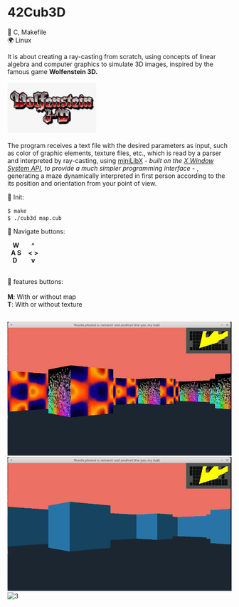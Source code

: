 # 42Cub3D

🔧 C, Makefile </br>
🌍 Linux

It is about creating a ray-casting from scratch, using concepts of linear algebra and computer graphics to simulate 3D images, inspired by the famous game **Wolfenstein 3D.** </br></br>
<a href="http://users.atw.hu/wolf3d/"><img src="wolf3d.jpg" alt="wolf3d" width="200"/></a><br/></br>
The program receives a text file with the desired parameters as input, such as color of graphic elements, texture files, etc., which is read by a parser and interpreted by ray-casting, using [miniLibX](https://github.com/42Paris/minilibx-linux) - *built on the [X Window System API](https://pt.wikipedia.org/wiki/X_Window_System), to provide a much simpler programming interface* - , generating a maze dynamically interpreted in first person according to the its position and orientation from your point of view.



🚀 Init:</br>
```
$ make 
$ ./cub3d map.cub 
```

🧭 Navigate buttons:</br>

&nbsp;&nbsp;&nbsp;**W**&nbsp;&nbsp;&nbsp;&nbsp;&nbsp;&nbsp;&nbsp;**^**</br>
&nbsp;&nbsp;**A S**&nbsp;&nbsp;&nbsp;&nbsp;**<**&nbsp;**>**</br>
&nbsp;&nbsp;&nbsp;**D**&nbsp;&nbsp;&nbsp;&nbsp;&nbsp;&nbsp;&nbsp;&nbsp;**v**</br></br>

🍪 features buttons:</br></br>
**M**: With or without map</br>
**T**: With or without texture</br></br>


![1](scene/cub01.png)
![2](scene/cub02.png)
![3](scene/demoCub.gif)



